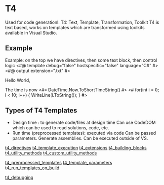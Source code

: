 # T4
Used for code generationl.
T4: Text, Template, Transformation, Toolkit
T4 is text based, works on templates which are transformed using toolkits
available in Visual Studio.


## Example
Example: on the top we have directives, then some text block, then control
logic
<#@ template debug="false" hostspecific="false" language="C#" #>
<#@ output extension=".txt" #>

Hello World,

The time is now <#= DateTime.Now.ToShortTimeString() #>
<#
    for(int i = 0; i < 10; i++)
    {
      WriteLine(i.ToString());
    }
#>


## Types of T4 Templates
* Design time : to generate code/files at design time
  Can use CodeDOM which can be used to read solutions, code, etc.
* Run time (preprocessed templates): executed via code
  Can be passed parameters. Generate assemblies. Can be executed outside of
  VS.


[t4_directives](t4_directives)
[t4_template_execution](t4_template_execution)
[t4_extensions](t4_extensions)
[t4_building_blocks](t4_building_blocks)
[t4_utility_methods](t4_utility_methods)
[t4_custom_utility_methods](t4_custom_utility_methods)

[t4_preprocessed_templates](t4_preprocessed_templates)
[t4_template_parameters](t4_template_parameters)
[t4_run_templates_on_build](t4_run_templates_on_build)

[t4_debugging](t4_debugging)
